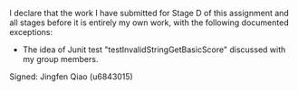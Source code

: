 I declare that the work I have submitted for Stage D of this assignment and all stages before it is entirely my own work, with the following documented exceptions:

* The idea of Junit test "testInvalidStringGetBasicScore" discussed with my group members.

Signed: Jingfen Qiao (u6843015)

